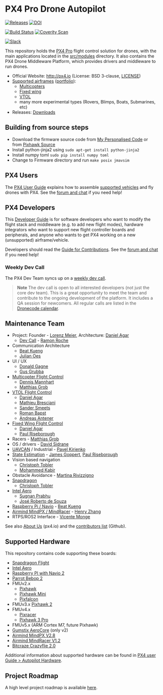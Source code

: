 # PX4 Pro Drone Autopilot

[![Releases](https://img.shields.io/github/release/PX4/Firmware.svg)](https://github.com/PX4/Firmware/releases) [![DOI](https://zenodo.org/badge/22634/PX4/Firmware.svg)](https://zenodo.org/badge/latestdoi/22634/PX4/Firmware)

[![Build Status](http://ci.px4.io:8080/buildStatus/icon?job=Firmware/master)](http://ci.px4.io:8080/blue/organizations/jenkins/Firmware/activity) [![Coverity Scan](https://scan.coverity.com/projects/3966/badge.svg?flat=1)](https://scan.coverity.com/projects/3966?tab=overview)

[![Slack](https://px4-slack.herokuapp.com/badge.svg)](http://slack.px4.io)

This repository holds the [PX4 Pro](http://px4.io) flight control solution for drones, with the main applications located in the [src/modules](https://github.com/PX4/Firmware/tree/master/src/modules) directory. It also contains the PX4 Drone Middleware Platform, which provides drivers and middleware to run drones.

* Official Website: http://px4.io (License: BSD 3-clause, [LICENSE](https://github.com/PX4/Firmware/blob/master/LICENSE))
* [Supported airframes](https://docs.px4.io/en/airframes/airframe_reference.html) ([portfolio](http://px4.io/#airframes)):
  * [Multicopters](https://docs.px4.io/en/airframes/airframe_reference.html#copter)
  * [Fixed wing](https://docs.px4.io/en/airframes/airframe_reference.html#plane)
  * [VTOL](https://docs.px4.io/en/airframes/airframe_reference.html#vtol)
  * many more experimental types (Rovers, Blimps, Boats, Submarines, etc)
* Releases: [Downloads](https://github.com/PX4/Firmware/releases)

## Building from source steps

* Download the firmware source code from [My Personalised Code](https://github.com/G-KUMAR/Firmware) or from [Pixhawk Source](https://github.com/PX4/Firmware)
* Install python-jinja2 using `sudo apt-get install python-jinja2`
* Install numpy toml `sudo pip install numpy toml` 
* Change to Firmware directory and run `make posix jmavsim`


## PX4 Users

The [PX4 User Guide](https://docs.px4.io/en/) explains how to assemble [supported vehicles](https://docs.px4.io/en/airframes/airframe_reference.html) and fly drones with PX4. 
See the [forum and chat](https://docs.px4.io/en/#support) if you need help!


## PX4 Developers

This [Developer Guide](https://dev.px4.io/) is for software developers who want to modify the flight stack and middleware (e.g. to add new flight modes), hardware integrators who want to support new flight controller boards and peripherals, and anyone who wants to get PX4 working on a new (unsupported) airframe/vehicle.

Developers should read the [Guide for Contributions](https://dev.px4.io/en/contribute/).
See the [forum and chat](https://dev.px4.io/en/#support) if you need help!


### Weekly Dev Call

The PX4 Dev Team syncs up on a [weekly dev call](https://dev.px4.io/en/contribute/#dev_call).

> **Note** The dev call is open to all interested developers (not just the core dev team). This is a great opportunity to meet the team and contribute to the ongoing development of the platform. It includes a QA session for newcomers. All regular calls are listed in the [Dronecode calendar](https://www.dronecode.org/calendar/).


## Maintenance Team

  * Project: Founder - [Lorenz Meier](https://github.com/LorenzMeier), Architecture: [Daniel Agar](https://github.com/dagar)
    * [Dev Call](https://github.com/PX4/Firmware/labels/devcall) - [Ramon Roche](https://github.com/mrpollo)
  * Communication Architecture
    * [Beat Kueng](https://github.com/bkueng)
    * [Julian Oes](https://github.com/JulianOes)
  * UI / UX
    * [Donald Gagne](https://github.com/DonLakeFlyer)
    * [Gus Grubba](https://github.com/dogmaphobic)
  * [Multicopter Flight Control](https://github.com/PX4/Firmware/labels/multicopter)
    * [Dennis Mannhart](https://github.com/Stifael)
    * [Matthias Grob](https://github.com/MaEtUgR)
  * [VTOL Flight Control](https://github.com/PX4/Firmware/labels/vtol)
    * [Daniel Agar](https://github.com/dagar)
    * [Mathieu Bresciani](https://github.com/bresch)
    * [Sander Smeets](https://github.com/sanderux)
    * [Roman Bapst](https://github.com/tumbili)
    * [Andreas Antener](https://github.com/AndreasAntener)
  * [Fixed Wing Flight Control](https://github.com/PX4/Firmware/labels/fixedwing)
    * [Daniel Agar](https://github.com/dagar)
    * [Paul Riseborough](https://github.com/priseborough)
  * Racers - [Matthias Grob](https://github.com/MaEtUgR)
  * OS / drivers - [David Sidrane](https://github.com/davids5)
  * [UAVCAN](https://github.com/PX4/Firmware/labels/uavcan) / Industrial - [Pavel Kirienko](https://github.com/pavel-kirienko)
  * [State Estimation](https://github.com/PX4/Firmware/issues?q=is%3Aopen+is%3Aissue+label%3A%22state+estimation%22) - [James Goppert](https://github.com/jgoppert), [Paul Riseborough](https://github.com/priseborough)
  * Vision based navigation
    * [Christoph Tobler](https://github.com/ChristophTobler)
    * [Mohammed Kabir](https://github.com/mhkabir)
  * Obstacle Avoidance - [Martina Rivizzigno](https://github.com/mrivi)
  * [Snapdragon](https://github.com/PX4/Firmware/labels/snapdragon)
    * [Christoph Tobler](https://github.com/ChristophTobler)
  * [Intel Aero](https://github.com/PX4/Firmware/labels/intel%20aero)
    * [Sugnan Prabhu](https://github.com/sugnanprabhu)
    * [José Roberto de Souza](https://github.com/zehortigoza)
  * [Raspberry Pi / Navio](https://github.com/PX4/Firmware/labels/raspberry_pi) - [Beat Kueng](https://github.com/bkueng)
  * [Airmind MindPX / MindRacer](https://github.com/PX4/Firmware/labels/mindpx) - [Henry Zhang](https://github.com/iZhangHui)
  * RTPS/ROS2 Interface - [Vicente Monge](https://github.com/vicenteeprosima)

See also [About Us](http://px4.io/about-us/#development_team) (px4.io) and the [contributors list](https://github.com/PX4/Firmware/graphs/contributors) (Github).

## Supported Hardware

This repository contains code supporting these boards:
  * [Snapdragon Flight](https://docs.px4.io/en/flight_controller/snapdragon_flight.html)
  * [Intel Aero](https://docs.px4.io/en/flight_controller/intel_aero.html)
  * [Raspberry PI with Navio 2](https://docs.px4.io/en/flight_controller/raspberry_pi_navio2.html)
  * [Parrot Bebop 2](https://dev.px4.io/en/advanced/parrot_bebop.html)
  * FMUv2.x
    * [Pixhawk](https://docs.px4.io/en/flight_controller/pixhawk.html)
    * [Pixhawk Mini](https://docs.px4.io/en/flight_controller/pixhawk_mini.html)
    * [Pixfalcon](https://docs.px4.io/en/flight_controller/pixfalcon.html)
  * FMUv3.x [Pixhawk 2](https://docs.px4.io/en/flight_controller/pixhawk-2.html)
  * FMUv4.x
    * [Pixracer](https://docs.px4.io/en/flight_controller/pixracer.html)
    * [Pixhawk 3 Pro](https://docs.px4.io/en/flight_controller/pixhawk3_pro.html)
  * FMUv5.x (ARM Cortex M7, future Pixhawk)
  * [Gumstix AeroCore](https://www.gumstix.com/aerocore-2/) (only v2)
  * [Airmind MindPX V2.8](http://www.mindpx.net/assets/accessories/UserGuide_MindPX.pdf)
  * [Airmind MindRacer V1.2](http://mindpx.net/assets/accessories/mindracer_user_guide_v1.2.pdf)
  * [Bitcraze Crazyflie 2.0](https://docs.px4.io/en/flight_controller/crazyflie2.html)

Additional information about supported hardware can be found in [PX4 user Guide > Autopilot Hardware](https://docs.px4.io/en/flight_controller/).

## Project Roadmap

A high level project roadmap is available [here](https://www.dronecode.org/roadmap/).
